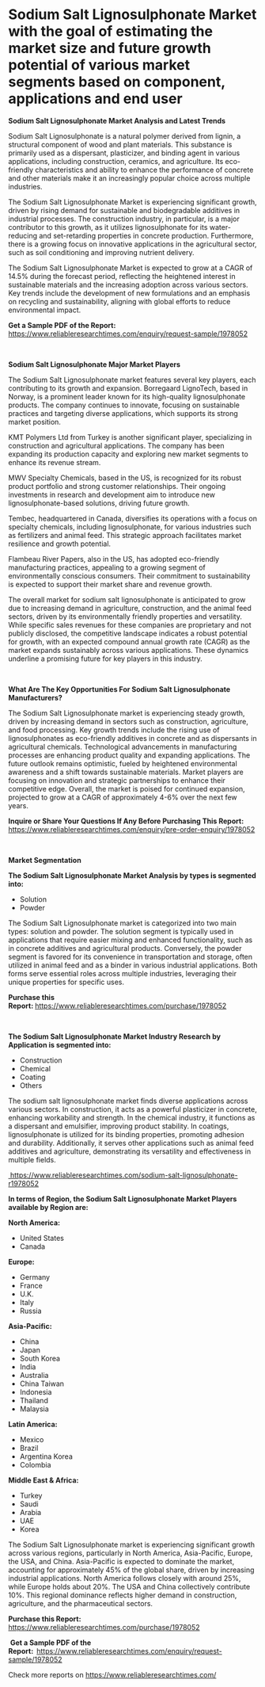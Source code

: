 <p><h1>Sodium Salt Lignosulphonate Market with the goal of estimating the market size and future growth potential of various market segments based on component, applications and end user</h1></p><p><strong>Sodium Salt Lignosulphonate Market Analysis and Latest Trends</strong></p>
<p><p>Sodium Salt Lignosulphonate is a natural polymer derived from lignin, a structural component of wood and plant materials. This substance is primarily used as a dispersant, plasticizer, and binding agent in various applications, including construction, ceramics, and agriculture. Its eco-friendly characteristics and ability to enhance the performance of concrete and other materials make it an increasingly popular choice across multiple industries.</p><p>The Sodium Salt Lignosulphonate Market is experiencing significant growth, driven by rising demand for sustainable and biodegradable additives in industrial processes. The construction industry, in particular, is a major contributor to this growth, as it utilizes lignosulphonate for its water-reducing and set-retarding properties in concrete production. Furthermore, there is a growing focus on innovative applications in the agricultural sector, such as soil conditioning and improving nutrient delivery.</p><p>The Sodium Salt Lignosulphonate Market is expected to grow at a CAGR of 14.5% during the forecast period, reflecting the heightened interest in sustainable materials and the increasing adoption across various sectors. Key trends include the development of new formulations and an emphasis on recycling and sustainability, aligning with global efforts to reduce environmental impact.</p></p>
<p><strong>Get a Sample PDF of the Report:&nbsp;</strong> <a href="https://www.reliableresearchtimes.com/enquiry/request-sample/1978052?utm_campaign=2133&utm_medium=2&utm_source=Github&utm_content=ia&utm_term=04022025&utm_id=sodium-salt-lignosulphonate">https://www.reliableresearchtimes.com/enquiry/request-sample/1978052</a></p>
<p>&nbsp;</p>
<p><strong>Sodium Salt Lignosulphonate Major Market Players</strong></p>
<p><p>The Sodium Salt Lignosulphonate market features several key players, each contributing to its growth and expansion. Borregaard LignoTech, based in Norway, is a prominent leader known for its high-quality lignosulphonate products. The company continues to innovate, focusing on sustainable practices and targeting diverse applications, which supports its strong market position.</p><p>KMT Polymers Ltd from Turkey is another significant player, specializing in construction and agricultural applications. The company has been expanding its production capacity and exploring new market segments to enhance its revenue stream.</p><p>MWV Specialty Chemicals, based in the US, is recognized for its robust product portfolio and strong customer relationships. Their ongoing investments in research and development aim to introduce new lignosulphonate-based solutions, driving future growth.</p><p>Tembec, headquartered in Canada, diversifies its operations with a focus on specialty chemicals, including lignosulphonate, for various industries such as fertilizers and animal feed. This strategic approach facilitates market resilience and growth potential.</p><p>Flambeau River Papers, also in the US, has adopted eco-friendly manufacturing practices, appealing to a growing segment of environmentally conscious consumers. Their commitment to sustainability is expected to support their market share and revenue growth.</p><p>The overall market for sodium salt lignosulphonate is anticipated to grow due to increasing demand in agriculture, construction, and the animal feed sectors, driven by its environmentally friendly properties and versatility. While specific sales revenues for these companies are proprietary and not publicly disclosed, the competitive landscape indicates a robust potential for growth, with an expected compound annual growth rate (CAGR) as the market expands sustainably across various applications. These dynamics underline a promising future for key players in this industry.</p></p>
<p>&nbsp;</p>
<p><strong>What Are The Key Opportunities For Sodium Salt Lignosulphonate Manufacturers?</strong></p>
<p><p>The Sodium Salt Lignosulphonate market is experiencing steady growth, driven by increasing demand in sectors such as construction, agriculture, and food processing. Key growth trends include the rising use of lignosulphonates as eco-friendly additives in concrete and as dispersants in agricultural chemicals. Technological advancements in manufacturing processes are enhancing product quality and expanding applications. The future outlook remains optimistic, fueled by heightened environmental awareness and a shift towards sustainable materials. Market players are focusing on innovation and strategic partnerships to enhance their competitive edge. Overall, the market is poised for continued expansion, projected to grow at a CAGR of approximately 4-6% over the next few years.</p></p>
<p><strong>Inquire or Share Your Questions If Any Before Purchasing This Report:</strong> <a href="https://www.reliableresearchtimes.com/enquiry/pre-order-enquiry/1978052?utm_campaign=2133&utm_medium=2&utm_source=Github&utm_content=ia&utm_term=04022025&utm_id=sodium-salt-lignosulphonate">https://www.reliableresearchtimes.com/enquiry/pre-order-enquiry/1978052</a></p>
<p>&nbsp;</p>
<p><strong>Market Segmentation</strong></p>
<p><strong>The Sodium Salt Lignosulphonate Market Analysis by types is segmented into:</strong></p>
<p><ul><li>Solution</li><li>Powder</li></ul></p>
<p><p>The Sodium Salt Lignosulphonate market is categorized into two main types: solution and powder. The solution segment is typically used in applications that require easier mixing and enhanced functionality, such as in concrete additives and agricultural products. Conversely, the powder segment is favored for its convenience in transportation and storage, often utilized in animal feed and as a binder in various industrial applications. Both forms serve essential roles across multiple industries, leveraging their unique properties for specific uses.</p></p>
<p><strong>Purchase this Report:&nbsp;</strong><a href="https://www.reliableresearchtimes.com/purchase/1978052?utm_campaign=2133&utm_medium=2&utm_source=Github&utm_content=ia&utm_term=04022025&utm_id=sodium-salt-lignosulphonate">https://www.reliableresearchtimes.com/purchase/1978052</a></p>
<p>&nbsp;</p>
<p><strong>The Sodium Salt Lignosulphonate Market Industry Research by Application is segmented into:</strong></p>
<p><ul><li>Construction</li><li>Chemical</li><li>Coating</li><li>Others</li></ul></p>
<p><p>The sodium salt lignosulphonate market finds diverse applications across various sectors. In construction, it acts as a powerful plasticizer in concrete, enhancing workability and strength. In the chemical industry, it functions as a dispersant and emulsifier, improving product stability. In coatings, lignosulphonate is utilized for its binding properties, promoting adhesion and durability. Additionally, it serves other applications such as animal feed additives and agriculture, demonstrating its versatility and effectiveness in multiple fields.</p></p>
<p><a href="https://www.reliableresearchtimes.com/sodium-salt-lignosulphonate-r1978052?utm_campaign=2133&utm_medium=2&utm_source=Github&utm_content=ia&utm_term=04022025&utm_id=sodium-salt-lignosulphonate">&nbsp;https://www.reliableresearchtimes.com/sodium-salt-lignosulphonate-r1978052</a></p>
<p><strong>In terms of Region, the Sodium Salt Lignosulphonate Market Players available by Region are:</strong></p>
<p>
    <p> <strong> North America: </strong>
        <ul>
            <li>United States</li>
            <li>Canada</li>
        </ul>
        </p> 
    <p> <strong> Europe: </strong>
        <ul>
            <li>Germany</li>
            <li>France</li>
            <li>U.K.</li>
            <li>Italy</li>
            <li>Russia</li>
        </ul>
        </p> 
    <p> <strong> Asia-Pacific: </strong>
        <ul>
            <li>China</li>
            <li>Japan</li>
            <li>South Korea</li>
            <li>India</li>
            <li>Australia</li>
            <li>China Taiwan</li>
            <li>Indonesia</li>
            <li>Thailand</li>
            <li>Malaysia</li>
        </ul>
        </p> 
    <p> <strong> Latin America: </strong>
        <ul>
            <li>Mexico</li>
            <li>Brazil</li>
            <li>Argentina Korea</li>
            <li>Colombia</li>
        </ul>
        </p> 
    <p> <strong> Middle East & Africa: </strong>
        <ul>
            <li>Turkey</li>
            <li>Saudi</li>
            <li>Arabia</li>
            <li>UAE</li>
            <li>Korea</li>
        </ul>
    </p>
    </p>
<p><p>The Sodium Salt Lignosulphonate market is experiencing significant growth across various regions, particularly in North America, Asia-Pacific, Europe, the USA, and China. Asia-Pacific is expected to dominate the market, accounting for approximately 45% of the global share, driven by increasing industrial applications. North America follows closely with around 25%, while Europe holds about 20%. The USA and China collectively contribute 10%. This regional dominance reflects higher demand in construction, agriculture, and the pharmaceutical sectors.</p></p>
<p><strong>Purchase this Report: </strong><a href="https://www.reliableresearchtimes.com/purchase/1978052?utm_campaign=2133&utm_medium=2&utm_source=Github&utm_content=ia&utm_term=04022025&utm_id=sodium-salt-lignosulphonate">https://www.reliableresearchtimes.com/purchase/1978052</a></p>
<p>&nbsp;<strong>Get a Sample PDF of the Report:&nbsp;&nbsp;</strong><a href="https://www.reliableresearchtimes.com/enquiry/request-sample/1978052?utm_campaign=2133&utm_medium=2&utm_source=Github&utm_content=ia&utm_term=04022025&utm_id=sodium-salt-lignosulphonate">https://www.reliableresearchtimes.com/enquiry/request-sample/1978052</a></p>
<p><strong></strong></p>
<p>Check more reports on <a href="https://www.reliableresearchtimes.com/?utm_campaign=2133&utm_medium=2&utm_source=Github&utm_content=ia&utm_term=04022025&utm_id=sodium-salt-lignosulphonate">https://www.reliableresearchtimes.com/</a></p>